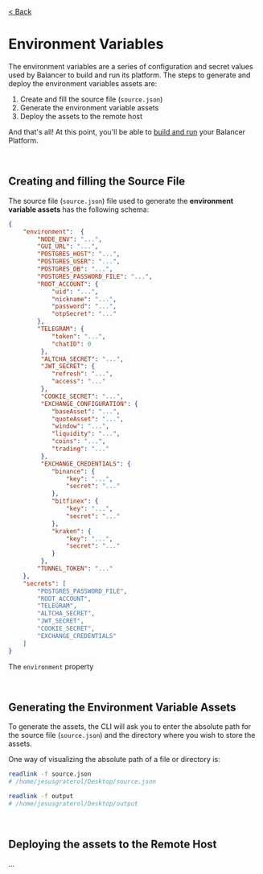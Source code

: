 [< Back](../../README.md#getting-started)

# Environment Variables

The environment variables are a series of configuration and secret values used by Balancer to build and run its platform. The steps to generate and deploy the environment variables assets are:

1. Create and fill the source file (`source.json`)
2. Generate the environment variable assets
3. Deploy the assets to the remote host

And that's all! At this point, you'll be able to [build and run](../build-run-balancer/index.md) your Balancer Platform.


<br/>

## Creating and filling the Source File

The source file (`source.json`) file used to generate the **environment variable assets** has the following schema:

```json
{
	"environment":  {
		"NODE_ENV": "...",
		"GUI_URL": "...",
		"POSTGRES_HOST": "...",
		"POSTGRES_USER": "...",
		"POSTGRES_DB": "...",
		"POSTGRES_PASSWORD_FILE": "...",
		"ROOT_ACCOUNT": {
			"uid": "...",
			"nickname": "...",
			"password": "...",
			"otpSecret": "..."
		},
		"TELEGRAM": {
			"token": "...",
			"chatID": 0
		 },
		 "ALTCHA_SECRET": "...",
		 "JWT_SECRET": {
		 	"refresh": "...",
		 	"access": "..."
		 },
		 "COOKIE_SECRET": "...",
		 "EXCHANGE_CONFIGURATION": {
		 	"baseAsset": "...",
		 	"quoteAsset": "...",
		 	"window": "...",
		 	"liquidity": "...",
		 	"coins": "...",
		 	"trading": "..."
		 },
		 "EXCHANGE_CREDENTIALS": {
		 	"binance": {
		 		"key": "...",
		 		"secret": "..."
		 	},
		 	"bitfinex": {
		 		"key": "...",
		 		"secret": "..."
		 	},
		 	"kraken": {
		 		"key": "...",
		 		"secret": "..."
		 	}
		 },
		"TUNNEL_TOKEN": "..."
	},
	"secrets": [
		"POSTGRES_PASSWORD_FILE",
		"ROOT_ACCOUNT",
		"TELEGRAM",
		"ALTCHA_SECRET",
		"JWT_SECRET",
		"COOKIE_SECRET",
		"EXCHANGE_CREDENTIALS"
	]
}
```

The `environment` property 




<br/>

## Generating the Environment Variable Assets

To generate the assets, the CLI will ask you to enter the absolute path for the source file (`source.json`) and the directory where you wish to store the assets.

One way of visualizing the absolute path of a file or directory is:

```bash
readlink -f source.json 
# /home/jesusgraterol/Desktop/source.json

readlink -f output
# /home/jesusgraterol/Desktop/output
```




<br/>

## Deploying the assets to the Remote Host

...